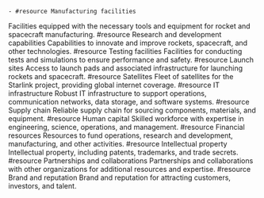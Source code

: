     - #resource Manufacturing facilities
Facilities equipped with the necessary tools and equipment for rocket and spacecraft manufacturing.
     #resource Research and development capabilities
Capabilities to innovate and improve rockets, spacecraft, and other technologies.
     #resource Testing facilities
Facilities for conducting tests and simulations to ensure performance and safety.
     #resource Launch sites
Access to launch pads and associated infrastructure for launching rockets and spacecraft.
     #resource Satellites
Fleet of satellites for the Starlink project, providing global internet coverage.
     #resource IT infrastructure
Robust IT infrastructure to support operations, communication networks, data storage, and software systems.
     #resource Supply chain
Reliable supply chain for sourcing components, materials, and equipment.
     #resource Human capital
Skilled workforce with expertise in engineering, science, operations, and management.
     #resource Financial resources
Resources to fund operations, research and development, manufacturing, and other activities.
     #resource Intellectual property
Intellectual property, including patents, trademarks, and trade secrets.
     #resource Partnerships and collaborations
Partnerships and collaborations with other organizations for additional resources and expertise.
     #resource Brand and reputation
Brand and reputation for attracting customers, investors, and talent.

